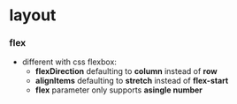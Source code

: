 # layout
### flex

- different with css flexbox:
  - **flexDirection** defaulting to **column** instead of **row**
  - **alignItems** defaulting to **stretch** instead of **flex-start**
  - **flex** parameter only supports **asingle number**

